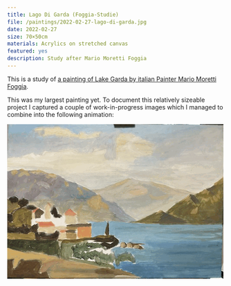 ```yaml
---
title: Lago Di Garda (Foggia-Studie)
file: /paintings/2022-02-27-lago-di-garda.jpg
date: 2022-02-27
size: 70×50cm
materials: Acrylics on stretched canvas
featured: yes
description: Study after Mario Moretti Foggia
---
```


This is a study of [a painting of Lake Garda by italian Painter Mario Moretti Foggia](https://www.proantic.com/en/display.php?mode=obj&id=844407).

This was my largest painting yet. To document this relatively sizeable project I captured a couple of work-in-progress images which I managed to combine into the following animation:

![Lago Di Garda work in progress animation](/paintings/2022-02-27-lago-di-garda.gif)

